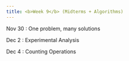 ```yaml
---
title: <b>Week 9</b> (Midterms + Algorithms)
---
```


Nov 30
: One problem, many solutions

Dec 2
: Experimental Analysis

Dec 4
: Counting Operations
